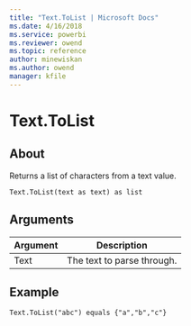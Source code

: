 ```yaml
---
title: "Text.ToList | Microsoft Docs"
ms.date: 4/16/2018
ms.service: powerbi
ms.reviewer: owend
ms.topic: reference
author: minewiskan
ms.author: owend
manager: kfile
---
```

# Text.ToList

  
## About  
Returns a list of characters from a text value.  
  
```  
Text.ToList(text as text) as list  
```  
  
## Arguments  
  
|Argument|Description|  
|------------|---------------|  
|Text|The text to parse through.|  
  
## Example  
  
```  
Text.ToList("abc") equals {"a","b","c"}  
```  
